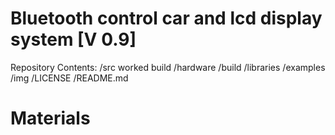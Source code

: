 Bluetooth control car and lcd display system [V 0.9]
===================================

Repository Contents:
/src worked build
/hardware 
/build 
/libraries 
/examples 
/img 
/LICENSE 
/README.md 

Materials
===================================
